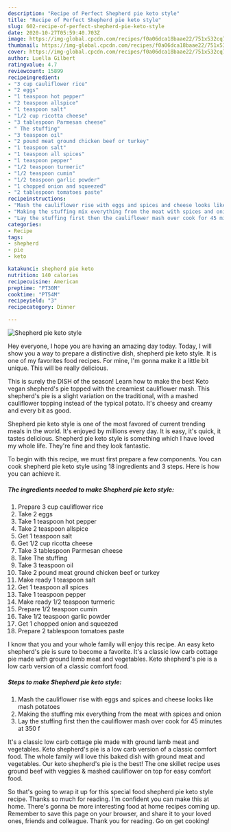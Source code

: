 ```yaml
---
description: "Recipe of Perfect Shepherd pie keto style"
title: "Recipe of Perfect Shepherd pie keto style"
slug: 602-recipe-of-perfect-shepherd-pie-keto-style
date: 2020-10-27T05:59:40.703Z
image: https://img-global.cpcdn.com/recipes/f0a06dca18baae22/751x532cq70/shepherd-pie-keto-style-recipe-main-photo.jpg
thumbnail: https://img-global.cpcdn.com/recipes/f0a06dca18baae22/751x532cq70/shepherd-pie-keto-style-recipe-main-photo.jpg
cover: https://img-global.cpcdn.com/recipes/f0a06dca18baae22/751x532cq70/shepherd-pie-keto-style-recipe-main-photo.jpg
author: Luella Gilbert
ratingvalue: 4.7
reviewcount: 15899
recipeingredient:
- "3 cup cauliflower rice"
- "2 eggs"
- "1 teaspoon hot pepper"
- "2 teaspoon allspice"
- "1 teaspoon salt"
- "1/2 cup ricotta cheese"
- "3 tablespoon Parmesan cheese"
- " The stuffing"
- "3 teaspoon oil"
- "2 pound meat ground chicken beef or turkey"
- "1 teaspoon salt"
- "1 teaspoon all spices"
- "1 teaspoon pepper"
- "1/2 teaspoon turmeric"
- "1/2 teaspoon cumin"
- "1/2 teaspoon garlic powder"
- "1 chopped onion and squeezed"
- "2 tablespoon tomatoes paste"
recipeinstructions:
- "Mash the cauliflower rise with eggs and spices and cheese looks like mash potatoes"
- "Making the stuffing mix everything from the meat with spices and onion"
- "Lay the stuffing first then the cauliflower mash over cook for 45 minutes at 350 f"
categories:
- Recipe
tags:
- shepherd
- pie
- keto

katakunci: shepherd pie keto 
nutrition: 140 calories
recipecuisine: American
preptime: "PT30M"
cooktime: "PT54M"
recipeyield: "3"
recipecategory: Dinner

---
```



![Shepherd pie keto style](https://img-global.cpcdn.com/recipes/f0a06dca18baae22/751x532cq70/shepherd-pie-keto-style-recipe-main-photo.jpg)

Hey everyone, I hope you are having an amazing day today. Today, I will show you a way to prepare a distinctive dish, shepherd pie keto style. It is one of my favorites food recipes. For mine, I'm gonna make it a little bit unique. This will be really delicious.

This is surely the DISH of the season! Learn how to make the best Keto vegan shepherd&#39;s pie topped with the creamiest cauliflower mash. This shepherd&#39;s pie is a slight variation on the traditional, with a mashed cauliflower topping instead of the typical potato. It&#39;s cheesy and creamy and every bit as good.

Shepherd pie keto style is one of the most favored of current trending meals in the world. It's enjoyed by millions every day. It is easy, it's quick, it tastes delicious. Shepherd pie keto style is something which I have loved my whole life. They're fine and they look fantastic.


To begin with this recipe, we must first prepare a few components. You can cook shepherd pie keto style using 18 ingredients and 3 steps. Here is how you can achieve it.

<!--inarticleads1-->

##### The ingredients needed to make Shepherd pie keto style:

1. Prepare 3 cup cauliflower rice
1. Take 2 eggs
1. Take 1 teaspoon hot pepper
1. Take 2 teaspoon allspice
1. Get 1 teaspoon salt
1. Get 1/2 cup ricotta cheese
1. Take 3 tablespoon Parmesan cheese
1. Take  The stuffing
1. Take 3 teaspoon oil
1. Take 2 pound meat ground chicken beef or turkey
1. Make ready 1 teaspoon salt
1. Get 1 teaspoon all spices
1. Take 1 teaspoon pepper
1. Make ready 1/2 teaspoon turmeric
1. Prepare 1/2 teaspoon cumin
1. Take 1/2 teaspoon garlic powder
1. Get 1 chopped onion and squeezed
1. Prepare 2 tablespoon tomatoes paste


I know that you and your whole family will enjoy this recipe. An easy keto shepherd&#39;s pie is sure to become a favorite. It&#39;s a classic low carb cottage pie made with ground lamb meat and vegetables. Keto shepherd&#39;s pie is a low carb version of a classic comfort food. 

<!--inarticleads2-->

##### Steps to make Shepherd pie keto style:

1. Mash the cauliflower rise with eggs and spices and cheese looks like mash potatoes
1. Making the stuffing mix everything from the meat with spices and onion
1. Lay the stuffing first then the cauliflower mash over cook for 45 minutes at 350 f


It&#39;s a classic low carb cottage pie made with ground lamb meat and vegetables. Keto shepherd&#39;s pie is a low carb version of a classic comfort food. The whole family will love this baked dish with ground meat and vegetables. Our keto shepherd&#39;s pie is the best! The one skillet recipe uses ground beef with veggies &amp; mashed cauliflower on top for easy comfort food. 

So that's going to wrap it up for this special food shepherd pie keto style recipe. Thanks so much for reading. I'm confident you can make this at home. There's gonna be more interesting food at home recipes coming up. Remember to save this page on your browser, and share it to your loved ones, friends and colleague. Thank you for reading. Go on get cooking!
